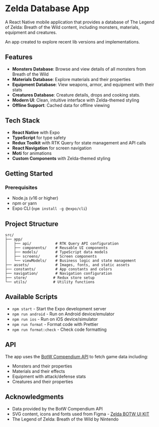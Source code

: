 # Zelda Database App

A React Native mobile application that provides a database of The Legend of Zelda: Breath of the Wild content, including monsters, materials, equipment and creatures.

An app created to explore recent lib versions and implementations.

## Features

- **Monsters Database**: Browse and view details of all monsters from Breath of the Wild
- **Materials Database**: Explore materials and their properties
- **Equipment Database**: View weapons, armor, and equipment with their stats
- **Creatures Database**: Creature details, drops and cooking stats.
- **Modern UI**: Clean, intuitive interface with Zelda-themed styling
- **Offline Support**: Cached data for offline viewing

## Tech Stack

- **React Native** with Expo
- **TypeScript** for type safety
- **Redux Toolkit** with RTK Query for state management and API calls
- **React Navigation** for screen navigation
- **Moti** for animations
- **Custom Components** with Zelda-themed styling

## Getting Started

### Prerequisites

- Node.js (v16 or higher)
- npm or yarn
- Expo CLI (`npm install -g @expo/cli`)

## Project Structure

```
src/
├── app/
│   ├── api/           # RTK Query API configuration
│   ├── components/    # Reusable UI components
│   ├── models/        # TypeScript data models
│   ├── screens/       # Screen components
│   └── viewModels/    # Business logic and state management
├── assets/            # Images, fonts, and static assets
├── constants/         # App constants and colors
├── navigation/        # Navigation configuration
├── store/            # Redux store setup
└── utils/            # Utility functions
```

## Available Scripts

- `npm start` - Start the Expo development server
- `npm run android` - Run on Android device/emulator
- `npm run ios` - Run on iOS device/simulator
- `npm run format` - Format code with Prettier
- `npm run format:check` - Check code formatting

## API

The app uses the [BotW Compendium API](https://botw-compendium.herokuapp.com/) to fetch game data including:
- Monsters and their properties
- Materials and their effects
- Equipment with attack/defense stats
- Creatures and their properties

## Acknowledgments

- Data provided by the BotW Compendium API
- SVG content, icons and fonts used from Figma - [Zelda BOTW UI KIT](https://www.figma.com/design/HqBnmVybYBDIQX2RAwgVXY/Zelda-BOTW-UI-Kit--Community-?node-id=205-23499&t=jkqESnKDFwNI1eKB-0)
- The Legend of Zelda: Breath of the Wild by Nintendo
